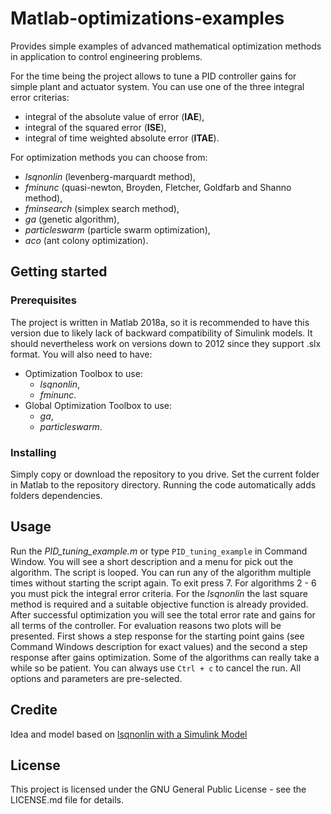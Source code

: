 # Matlab-optimizations-examples
Provides simple examples of advanced mathematical optimization methods in application to control engineering problems.

For the time being the project allows to tune a PID controller gains for simple plant and actuator system. You can use one of the three integral error criterias:
  * integral of the absolute value of error (__IAE__),
  * integral of the squared error (__ISE__),
  * integral of time weighted absolute error (__ITAE__).

For optimization methods you can choose from:
  * _lsqnonlin_ (levenberg-marquardt method),
  * _fminunc_ (quasi-newton,  Broyden, Fletcher, Goldfarb and Shanno method),
  * _fminsearch_ (simplex search method),
  * _ga_ (genetic algorithm),
  * _particleswarm_ (particle swarm optimization),
  * _aco_ (ant colony optimization).

## Getting started
### Prerequisites
The project is written in Matlab 2018a, so it is recommended to have this version due to likely lack of backward compatibility of Simulink models. It should nevertheless work on versions down to 2012 since they support .slx format. You will also need to have:
  * Optimization Toolbox to use:
    * _lsqnonlin_,
    * _fminunc_.
  * Global Optimization Toolbox to use:
    * _ga_,
    * _particleswarm_.

### Installing
Simply copy or download the repository to you drive. Set the current folder in Matlab to the repository directory. Running the code automatically adds folders dependencies.

## Usage
Run the _PID_tuning_example.m_ or type `PID_tuning_example` in Command Window. You will see a short description and a menu for pick out the algorithm. The script is looped. You can run any of the algorithm multiple times without starting the script again. To exit press 7. For algorithms 2 - 6 you must pick the integral error criteria. For the _lsqnonlin_ the last square method is required and a suitable objective function is already provided. After successful  optimization you will see the total error rate and gains for all terms of the controller. For evaluation reasons two plots will be presented. First shows a step response for the starting point gains (see Command Windows description for exact values) and the second a step response after gains optimization. Some of the algorithms can really take a while so be patient. You can always use `Ctrl + c` to cancel the run. All options and parameters are pre-selected.

## Credite
Idea and model based on [lsqnonlin with a Simulink Model](https://www.mathworks.com/help/optim/ug/lsqnonlin-with-a-simulink-model.html)

## License
This project is licensed under the GNU General Public License - see the LICENSE.md file for details.
